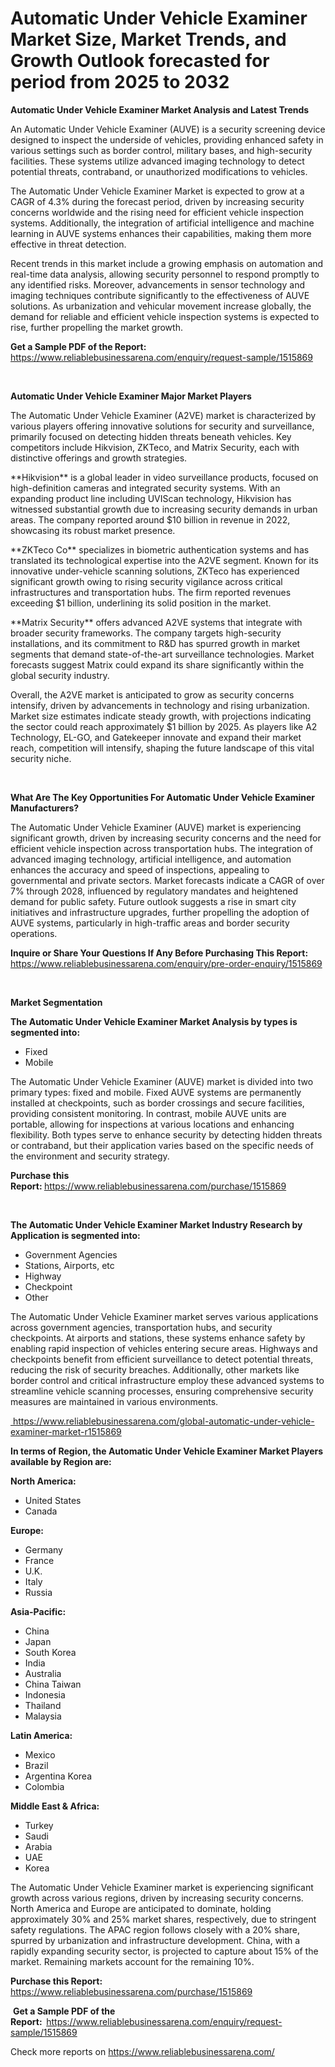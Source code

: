 <p><h1>Automatic Under Vehicle Examiner Market Size, Market Trends, and Growth Outlook forecasted for period from 2025 to 2032</h1></p><p><strong>Automatic Under Vehicle Examiner Market Analysis and Latest Trends</strong></p>
<p><p>An Automatic Under Vehicle Examiner (AUVE) is a security screening device designed to inspect the underside of vehicles, providing enhanced safety in various settings such as border control, military bases, and high-security facilities. These systems utilize advanced imaging technology to detect potential threats, contraband, or unauthorized modifications to vehicles.</p><p>The Automatic Under Vehicle Examiner Market is expected to grow at a CAGR of 4.3% during the forecast period, driven by increasing security concerns worldwide and the rising need for efficient vehicle inspection systems. Additionally, the integration of artificial intelligence and machine learning in AUVE systems enhances their capabilities, making them more effective in threat detection.</p><p>Recent trends in this market include a growing emphasis on automation and real-time data analysis, allowing security personnel to respond promptly to any identified risks. Moreover, advancements in sensor technology and imaging techniques contribute significantly to the effectiveness of AUVE solutions. As urbanization and vehicular movement increase globally, the demand for reliable and efficient vehicle inspection systems is expected to rise, further propelling the market growth.</p></p>
<p><strong>Get a Sample PDF of the Report:&nbsp;</strong> <a href="https://www.reliablebusinessarena.com/enquiry/request-sample/1515869?utm_campaign=1841&utm_medium=2&utm_source=Github&utm_content=ia&utm_term=18012025&utm_id=automatic-under-vehicle-examiner">https://www.reliablebusinessarena.com/enquiry/request-sample/1515869</a></p>
<p>&nbsp;</p>
<p><strong>Automatic Under Vehicle Examiner Major Market Players</strong></p>
<p><p>The Automatic Under Vehicle Examiner (A2VE) market is characterized by various players offering innovative solutions for security and surveillance, primarily focused on detecting hidden threats beneath vehicles. Key competitors include Hikvision, ZKTeco, and Matrix Security, each with distinctive offerings and growth strategies.</p><p>**Hikvision** is a global leader in video surveillance products, focused on high-definition cameras and integrated security systems. With an expanding product line including UVIScan technology, Hikvision has witnessed substantial growth due to increasing security demands in urban areas. The company reported around $10 billion in revenue in 2022, showcasing its robust market presence.</p><p>**ZKTeco Co** specializes in biometric authentication systems and has translated its technological expertise into the A2VE segment. Known for its innovative under-vehicle scanning solutions, ZKTeco has experienced significant growth owing to rising security vigilance across critical infrastructures and transportation hubs. The firm reported revenues exceeding $1 billion, underlining its solid position in the market.</p><p>**Matrix Security** offers advanced A2VE systems that integrate with broader security frameworks. The company targets high-security installations, and its commitment to R&D has spurred growth in market segments that demand state-of-the-art surveillance technologies. Market forecasts suggest Matrix could expand its share significantly within the global security industry.</p><p>Overall, the A2VE market is anticipated to grow as security concerns intensify, driven by advancements in technology and rising urbanization. Market size estimates indicate steady growth, with projections indicating the sector could reach approximately $1 billion by 2025. As players like A2 Technology, EL-GO, and Gatekeeper innovate and expand their market reach, competition will intensify, shaping the future landscape of this vital security niche.</p></p>
<p>&nbsp;</p>
<p><strong>What Are The Key Opportunities For Automatic Under Vehicle Examiner Manufacturers?</strong></p>
<p><p>The Automatic Under Vehicle Examiner (AUVE) market is experiencing significant growth, driven by increasing security concerns and the need for efficient vehicle inspection across transportation hubs. The integration of advanced imaging technology, artificial intelligence, and automation enhances the accuracy and speed of inspections, appealing to governmental and private sectors. Market forecasts indicate a CAGR of over 7% through 2028, influenced by regulatory mandates and heightened demand for public safety. Future outlook suggests a rise in smart city initiatives and infrastructure upgrades, further propelling the adoption of AUVE systems, particularly in high-traffic areas and border security operations.</p></p>
<p><strong>Inquire or Share Your Questions If Any Before Purchasing This Report:</strong> <a href="https://www.reliablebusinessarena.com/enquiry/pre-order-enquiry/1515869?utm_campaign=1841&utm_medium=2&utm_source=Github&utm_content=ia&utm_term=18012025&utm_id=automatic-under-vehicle-examiner">https://www.reliablebusinessarena.com/enquiry/pre-order-enquiry/1515869</a></p>
<p>&nbsp;</p>
<p><strong>Market Segmentation</strong></p>
<p><strong>The Automatic Under Vehicle Examiner Market Analysis by types is segmented into:</strong></p>
<p><ul><li>Fixed</li><li>Mobile</li></ul></p>
<p><p>The Automatic Under Vehicle Examiner (AUVE) market is divided into two primary types: fixed and mobile. Fixed AUVE systems are permanently installed at checkpoints, such as border crossings and secure facilities, providing consistent monitoring. In contrast, mobile AUVE units are portable, allowing for inspections at various locations and enhancing flexibility. Both types serve to enhance security by detecting hidden threats or contraband, but their application varies based on the specific needs of the environment and security strategy.</p></p>
<p><strong>Purchase this Report:&nbsp;</strong><a href="https://www.reliablebusinessarena.com/purchase/1515869?utm_campaign=1841&utm_medium=2&utm_source=Github&utm_content=ia&utm_term=18012025&utm_id=automatic-under-vehicle-examiner">https://www.reliablebusinessarena.com/purchase/1515869</a></p>
<p>&nbsp;</p>
<p><strong>The Automatic Under Vehicle Examiner Market Industry Research by Application is segmented into:</strong></p>
<p><ul><li>Government Agencies</li><li>Stations, Airports, etc</li><li>Highway</li><li>Checkpoint</li><li>Other</li></ul></p>
<p><p>The Automatic Under Vehicle Examiner market serves various applications across government agencies, transportation hubs, and security checkpoints. At airports and stations, these systems enhance safety by enabling rapid inspection of vehicles entering secure areas. Highways and checkpoints benefit from efficient surveillance to detect potential threats, reducing the risk of security breaches. Additionally, other markets like border control and critical infrastructure employ these advanced systems to streamline vehicle scanning processes, ensuring comprehensive security measures are maintained in various environments.</p></p>
<p><a href="https://www.reliablebusinessarena.com/global-automatic-under-vehicle-examiner-market-r1515869?utm_campaign=1841&utm_medium=2&utm_source=Github&utm_content=ia&utm_term=18012025&utm_id=automatic-under-vehicle-examiner">&nbsp;https://www.reliablebusinessarena.com/global-automatic-under-vehicle-examiner-market-r1515869</a></p>
<p><strong>In terms of Region, the Automatic Under Vehicle Examiner Market Players available by Region are:</strong></p>
<p>
    <p> <strong> North America: </strong>
        <ul>
            <li>United States</li>
            <li>Canada</li>
        </ul>
        </p> 
    <p> <strong> Europe: </strong>
        <ul>
            <li>Germany</li>
            <li>France</li>
            <li>U.K.</li>
            <li>Italy</li>
            <li>Russia</li>
        </ul>
        </p> 
    <p> <strong> Asia-Pacific: </strong>
        <ul>
            <li>China</li>
            <li>Japan</li>
            <li>South Korea</li>
            <li>India</li>
            <li>Australia</li>
            <li>China Taiwan</li>
            <li>Indonesia</li>
            <li>Thailand</li>
            <li>Malaysia</li>
        </ul>
        </p> 
    <p> <strong> Latin America: </strong>
        <ul>
            <li>Mexico</li>
            <li>Brazil</li>
            <li>Argentina Korea</li>
            <li>Colombia</li>
        </ul>
        </p> 
    <p> <strong> Middle East & Africa: </strong>
        <ul>
            <li>Turkey</li>
            <li>Saudi</li>
            <li>Arabia</li>
            <li>UAE</li>
            <li>Korea</li>
        </ul>
    </p>
    </p>
<p><p>The Automatic Under Vehicle Examiner market is experiencing significant growth across various regions, driven by increasing security concerns. North America and Europe are anticipated to dominate, holding approximately 30% and 25% market shares, respectively, due to stringent safety regulations. The APAC region follows closely with a 20% share, spurred by urbanization and infrastructure development. China, with a rapidly expanding security sector, is projected to capture about 15% of the market. Remaining markets account for the remaining 10%.</p></p>
<p><strong>Purchase this Report: </strong><a href="https://www.reliablebusinessarena.com/purchase/1515869?utm_campaign=1841&utm_medium=2&utm_source=Github&utm_content=ia&utm_term=18012025&utm_id=automatic-under-vehicle-examiner">https://www.reliablebusinessarena.com/purchase/1515869</a></p>
<p>&nbsp;<strong>Get a Sample PDF of the Report:&nbsp;&nbsp;</strong><a href="https://www.reliablebusinessarena.com/enquiry/request-sample/1515869?utm_campaign=1841&utm_medium=2&utm_source=Github&utm_content=ia&utm_term=18012025&utm_id=automatic-under-vehicle-examiner">https://www.reliablebusinessarena.com/enquiry/request-sample/1515869</a></p>
<p><strong></strong></p>
<p>Check more reports on <a href="https://www.reliablebusinessarena.com/?utm_campaign=1841&utm_medium=2&utm_source=Github&utm_content=ia&utm_term=18012025&utm_id=automatic-under-vehicle-examiner">https://www.reliablebusinessarena.com/</a></p>